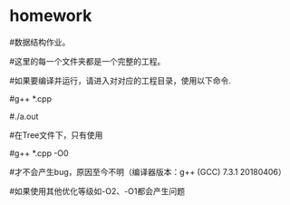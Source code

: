 # homework

#数据结构作业。

#这里的每一个文件夹都是一个完整的工程。

#如果要编译并运行，请进入对对应的工程目录，使用以下命令.

#g++ *.cpp

#./a.out


#在Tree文件下，只有使用

#g++ *.cpp -O0

#才不会产生bug，原因至今不明（编译器版本：g++ (GCC) 7.3.1 20180406）

#如果使用其他优化等级如-O2、-O1都会产生问题
